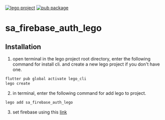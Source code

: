 [![lego project](https://img.shields.io/badge/powered%20by-lego-blue?logo=github)](https://github.com/melodysdreamj/lego)
[![pub package](https://img.shields.io/pub/v/sa_firebase_auth_lego.svg)](https://pub.dartlang.org/packages/sa_firebase_auth_lego)

# sa_firebase_auth_lego

##  Installation
1. open terminal in the lego project root directory, enter the following command for install cli.
   and create a new lego project if you don't have one.
```bash
flutter pub global activate lego_cli
lego create
```
2. in terminal, enter the following command for add lego to project.
```bash
lego add sa_firebase_auth_lego
```

3. set firebase using this [link](https://pub.dev/packages/firebase_core_lego)